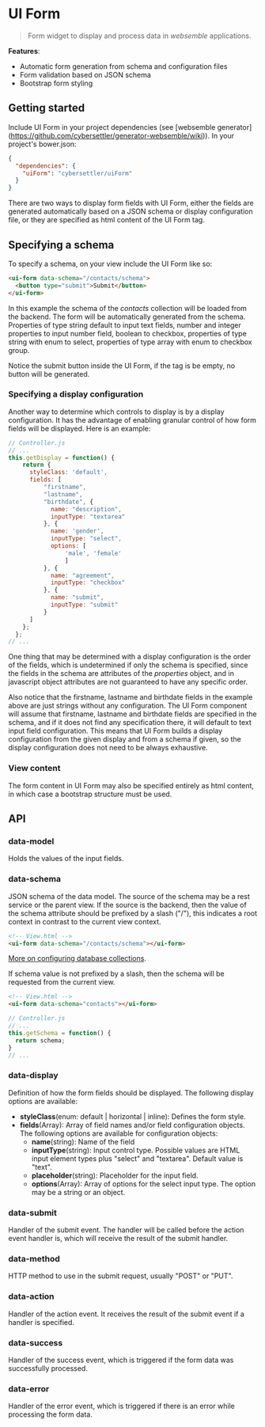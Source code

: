 # UI Form

>Form widget to display and process data in _websemble_ applications.

__Features__:
* Automatic form generation from schema and configuration files
* Form validation based on JSON schema
* Bootstrap form styling

## Getting started

Include UI Form in your project dependencies
(see [websemble generator]
  (https://github.com/cybersettler/generator-websemble/wiki)).
In your project's bower.json:

```json
{
  "dependencies": {
    "uiForm": "cybersettler/uiForm"
  }
}
```

There are two ways to display form fields with UI Form,
either the fields are generated automatically based on
a JSON schema or display configuration file, or they
are specified as html content of the UI Form tag.

##  Specifying a schema

To specify a schema, on your view include the UI Form like so:

```html
<ui-form data-schema="/contacts/schema">
  <button type="submit">Submit</button>
</ui-form>
```

In this example the schema of the _contacts_ collection will
be loaded from the backend. The form will be automatically
generated from the schema. Properties of type string default
to input text fields, number and integer properties to input
number field, boolean to checkbox, properties of type string
with enum to select, properties of type array with enum to
checkbox group.

Notice the submit button inside the UI Form, if the tag
is be empty, no button will be generated.

###  Specifying a display configuration

Another way to determine which controls to display is
by a display configuration. It has the advantage
of enabling granular control of how form fields will be
displayed. Here is an example:

```javascript
// Controller.js
// ...
this.getDisplay = function() {
    return {
      styleClass: 'default',
      fields: [
          "firstname",
          "lastname",
          "birthdate", {
            name: "description",
            inputType: "textarea"
          }, {
            name: 'gender',
            inputType: "select",
            options: [
                'male', 'female'
                ]
          }, {
            name: "agreement",
            inputType: "checkbox"
          }, {
            name: "submit",
            inputType: "submit"
          }
      ]
    };
  };
// ...
```

One thing that may be determined with a display configuration is
the order of the fields, which is undetermined if only the schema
is specified, since the fields in the schema are attributes of the
_properties_ object, and in javascript object attributes are not
guaranteed to have any specific order.

Also notice that the firstname, lastname and birthdate fields in
the example above are just strings without any configuration.
The UI Form component will assume that firstname, lastname and
birthdate fields are specified in the schema, and if it does not
find any specification there, it will default to text input field
configuration. This means that UI Form builds a display configuration
from the given display and from a schema if given, so the display
configuration does not need to be always exhaustive.

### View content

The form content in UI Form may also be specified entirely as
html content, in which case a bootstrap structure must be used.

## API

### data-model

Holds the values of the input fields.

### data-schema

JSON schema of the data model. The source of the schema
may be a rest service or the parent view. If the source
is the backend, then the value of the schema attribute
should be prefixed by a slash ("/"), this indicates a
root context in contrast to the current view context.

```html
<!-- View.html -->
<ui-form data-schema="/contacts/schema"></ui-form>
```
[More on configuring database collections](https://github.com/cybersettler/websemble/wiki/Configuring-data-base-collections).

If schema value is not prefixed by a slash, then the
schema will be requested from the current view.

```html
<!-- View.html -->
<ui-form data-schema="contacts"></ui-form>
```
```javascript
// Controller.js
// ...
this.getSchema = function() {
  return schema;
}
// ...
```

### data-display

Definition of how the form fields should be displayed.
The following display options are available:

* __styleClass__(enum: default | horizontal | inline): Defines the form style.
* __fields__(Array): Array of field names and/or field configuration
objects. The following options are available for configuration objects:
  * __name__(string): Name of the field
  * __inputType__(string): Input control type. Possible values are
  HTML input element types plus "select" and "textarea". Default
  value is "text".
  * __placeholder__(string): Placeholder for the input field.
  * __options__(Array): Array of options for the select input type.
  The option may be a string or an object.

### data-submit

Handler of the submit event. The handler will be called before
the action event handler is, which will receive the result of the
submit handler.

### data-method

HTTP method to use in the submit request, usually "POST" or "PUT".

### data-action

Handler of the action event. It receives the result of the submit event
if a handler is specified.

### data-success

Handler of the success event, which is triggered if the form data was
successfully processed.

### data-error

Handler of the error event, which is triggered if there is an error while
processing the form data.
